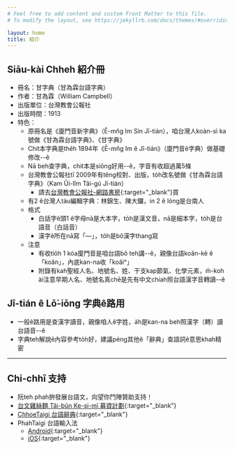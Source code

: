 ```yaml
---
# Feel free to add content and custom Front Matter to this file.
# To modify the layout, see https://jekyllrb.com/docs/themes/#overriding-theme-defaults

layout: home
title: 紹介
---
```


## Siāu-kài Chheh 紹介冊
- 冊名：甘字典（甘為霖台語字典）
- 作者：甘為霖（William Campbell）
- 出版單位：台灣教會公報社
- 出版時間：1913
- 特色：
  - 原冊名是《廈門音新字典》（Ē-mn̂g Im Sin Jī-tián），咱台灣人koàn-sì ka號做《甘為霖台語字典》、《甘字典》
  - Chit本字典是the̍h 1894年《Ē-mn̂g Im ê Jī-tián》（廈門音ê字典）做基礎修改--ê
  - Nā beh查字典，chit本是siōng好用--ê，字音有收超過萬5條
  - 台灣教會公報社tī 2009年有têng校對、出版，to̍h改名號做《甘為霖台語字典》（Kam Ûi-lîm Tâi-gú Jī-tián）
    - 請去[台灣教會公報社-網路書房](https://buy.pctpress.org/product/%E7%94%98%E7%82%BA%E9%9C%96%E5%8F%B0%E8%AA%9E%E5%AD%97%E5%85%B8/){:target="_blank"}買
  - 有2 ê台灣人tàu編輯字典：林錦生、陳大鑼，in 2 ê lóng是台南人
  - 格式
    - 白話字ê頭1 ê字母nā是大本字，to̍h是漢文音，nā是細本字，to̍h是台語音（白話音）
    - 漢字ê所在nā寫「—」，to̍h是bô漢字thang寫
  - 注意
    - 有收tio̍h 1 kóa廈門音是咱台語bô teh講--ê，親像台語koân-kē ê「koân」，內底kan-na收「koâiⁿ」
    - 附錄有kah聖經人名、地號名、姓、干支kap節氣、化學元素，m̄-koh ài注意早期人名、地號名真chē是先有中文chiah照台語漢字音轉讀--ê

## Jī-tián ê Lō͘-iōng 字典ê路用
- 一般ê路用是查漢字讀音，親像咱人ê字姓，a̍h是kan-na beh照漢字（轉）讀台語音--ê
- 字典teh解說ê內容參考to̍h好，建議péng其他ê「辭典」查語詞ê意思khah精密

---
## Chi-chhî 支持
- 阮teh phah拚發展台語文，向望你鬥陣贊助支持！
- [台文雞絲麵 Tâi-bûn Ke-si-mī 募資計劃](https://www.zeczec.com/projects/taibun-kesimi){:target="_blank"}
- [ChhoeTaigi 台語辭典](https://chhoe.taigi.info/){:target="_blank"}
- PhahTaigi 台語輸入法
  - [Android](http://bit.ly/PhahTaigi-Android){:target="_blank"}
  - [iOS](http://bit.ly/PhahTaigi-iOS){:target="_blank"}